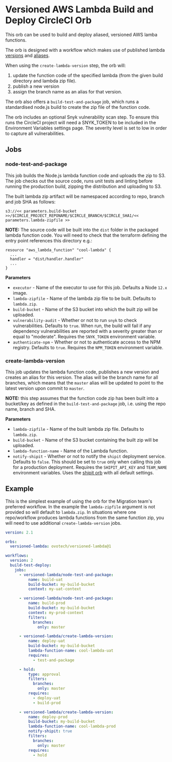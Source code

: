 # Versioned AWS Lambda Build and Deploy CircleCI Orb

This orb can be used to build and deploy aliased, versioned AWS lamba functions.

The orb is designed with a workflow which makes use of published lambda
[versions](https://docs.aws.amazon.com/lambda/latest/dg/configuration-versions.html) and
[aliases](https://docs.aws.amazon.com/lambda/latest/dg/configuration-aliases.html).

When using the `create-lambda-version` step, the orb will:

1. update the function code of the specified lambda (from the given build directory and lambda zip file).
2. publish a new version
3. assign the branch name as an alias for that version.

The orb also offers a `build-test-and-package` job, which runs a standardised node.js build to create the
zip file of the function code.

The orb includes an optional Snyk vulnerability scan step. To ensure this runs the CircleCI project will
need a SNYK_TOKEN to be included in the Environment Variables settings page. The severity level is set to low
in order to capture all vulnerabilities.

## Jobs

### node-test-and-package

This job builds the Node.js lambda function code and uploads the zip to S3. The job checks out the
source code, runs unit tests and linting before running the production build, zipping the distribution
and uploading to S3.

The built lambda zip artifact will be namespaced according to repo, branch and job SHA as follows:

```
s3://<< parameters.build-bucket >>/$CIRCLE_PROJECT_REPONAME/$CIRCLE_BRANCH/$CIRCLE_SHA1/<< parameters.lambda-zipfile >>
```

**NOTE:** The source code will be built into the `dist` folder in the packaged lambda function code.
You will need to check that the terraform defining the entry point references this directory e.g.:

```
resource "aws_lambda_function" "cool-lambda" {
  ...
  handler = "dist/handler.handler"
  ...
}
```

**Parameters**

- `executor` - Name of the executor to use for this job. Defaults a Node `12.x` image.
- `lambda-zipfile` - Name of the lambda zip file to be built. Defaults to `lambda.zip`.
- `build-bucket` - Name of the S3 bucket into which the built zip will be uploaded.
- `vulnerability-audit` - Whether or not to run `snyk` to check vulnerabilities. Defaults to `true`.
  When run, the build will fail if any dependency vulnerabilities are reported with a severity greater than
  or equal to "moderate". Requires the `SNYK_TOKEN` environment variable.
- `authenticate-npm` - Whether or not to authenticate access to the NPM registry. Defaults to `true`. Requires the
  `NPM_TOKEN` environment variable.

### create-lambda-version

This job updates the lambda function code, publishes a new version and creates an alias for
this version. The alias will be the branch name for all branches, which means that the `master`
alias will be updated to point to the latest version upon commit to `master`.

**NOTE:** this step assumes that the function code zip has been built into a bucket/key as defined
in the `build-test-and-package` job, i.e. using the repo name, branch and SHA.

**Parameters**

- `lambda-zipfile` - Name of the built lambda zip file. Defaults to `lambda.zip`.
- `build-bucket` - Name of the S3 bucket containing the built zip will be uploaded.
- `lambda-function-name` - Name of the Lambda function.
- `notify-shipit` - Whether or not to notify the `shipit` deployment service. Defaults to `false`.
  This should be set to `true` only when calling this job for a production deployment. Requires the
  `SHIPIT_API_KEY` and `TEAM_NAME` environment variables. Uses the
  [shipit orb](https://github.com/ovotech/pe-orbs/tree/master/shipit) with all default settings.

## Example

This is the simplest example of using the orb for the Migration team's preferred workflow. In the
example the `lambda-zipfile` argument is not provided so will default to `lambda.zip`. In situations
where one repo/workflow produces lambda functions from the same function zip, you will need to use
additional `create-lambda-version` jobs.

```yaml
version: 2.1

orbs:
  versioned-lambda: ovotech/versioned-lambda@1

workflows:
  version: 2
  build-test-deploy:
    jobs:
      - versioned-lambda/node-test-and-package:
          name: build-uat
          build-bucket: my-build-bucket
          context: my-uat-context

      - versioned-lambda/node-test-and-package:
          name: build-prod
          build-bucket: my-build-bucket
          context: my-prod-context
          filters:
            branches:
              only: master

      - versioned-lambda/create-lambda-version:
          name: deploy-uat
          build-bucket: my-build-bucket
          lambda-function-name: cool-lambda-uat
          requires:
            - test-and-package

      - hold:
          type: approval
          filters:
            branches:
              only: master
          requires:
            - deploy-uat
            - build-prod

      - versioned-lambda/create-lambda-version:
          name: deploy-prod
          build-bucket: my-build-bucket
          lambda-function-name: cool-lambda-prod
          notify-shipit: true
          filters:
            branches:
              only: master
          requires:
            - hold
```
